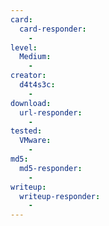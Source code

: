 ```yaml
---
card:
  card-responder:
    -
level:
  Medium:
    -
creator:
  d4t4s3c:
    -
download:
  url-responder:
    -
tested:
  VMware:
    -
md5:
  md5-responder:
    -
writeup:
  writeup-responder:
    -
---
```


